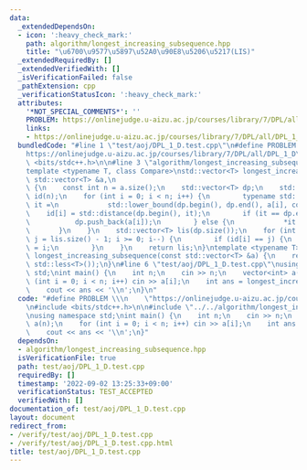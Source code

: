 ```yaml
---
data:
  _extendedDependsOn:
  - icon: ':heavy_check_mark:'
    path: algorithm/longest_increasing_subsequence.hpp
    title: "\u6700\u9577\u5897\u52A0\u90E8\u5206\u5217(LIS)"
  _extendedRequiredBy: []
  _extendedVerifiedWith: []
  _isVerificationFailed: false
  _pathExtension: cpp
  _verificationStatusIcon: ':heavy_check_mark:'
  attributes:
    '*NOT_SPECIAL_COMMENTS*': ''
    PROBLEM: https://onlinejudge.u-aizu.ac.jp/courses/library/7/DPL/all/DPL_1_D
    links:
    - https://onlinejudge.u-aizu.ac.jp/courses/library/7/DPL/all/DPL_1_D
  bundledCode: "#line 1 \"test/aoj/DPL_1_D.test.cpp\"\n#define PROBLEM \\\n    \"\
    https://onlinejudge.u-aizu.ac.jp/courses/library/7/DPL/all/DPL_1_D\"\n#include\
    \ <bits/stdc++.h>\n\n#line 3 \"algorithm/longest_increasing_subsequence.hpp\"\n\
    template <typename T, class Compare>\nstd::vector<T> longest_increasing_subsequence(const\
    \ std::vector<T> &a,\n                                              Compare comp)\
    \ {\n    const int n = a.size();\n    std::vector<T> dp;\n    std::vector<int>\
    \ id(n);\n    for (int i = 0; i < n; i++) {\n        typename std::vector<T>::iterator\
    \ it =\n            std::lower_bound(dp.begin(), dp.end(), a[i], comp);\n    \
    \    id[i] = std::distance(dp.begin(), it);\n        if (it == dp.end()) {\n \
    \           dp.push_back(a[i]);\n        } else {\n            *it = a[i];\n \
    \       }\n    }\n    std::vector<T> lis(dp.size());\n    for (int i = n - 1,\
    \ j = lis.size() - 1; i >= 0; i--) {\n        if (id[i] == j) {\n            lis[j--]\
    \ = i;\n        }\n    }\n    return lis;\n}\ntemplate <typename T>\nstd::vector<T>\
    \ longest_increasing_subsequence(const std::vector<T> &a) {\n    return longest_increasing_subsequence(a,\
    \ std::less<T>());\n}\n#line 6 \"test/aoj/DPL_1_D.test.cpp\"\nusing namespace\
    \ std;\nint main() {\n    int n;\n    cin >> n;\n    vector<int> a(n);\n    for\
    \ (int i = 0; i < n; i++) cin >> a[i];\n    int ans = longest_increasing_subsequence(a).size();\n\
    \    cout << ans << '\\n';\n}\n"
  code: "#define PROBLEM \\\n    \"https://onlinejudge.u-aizu.ac.jp/courses/library/7/DPL/all/DPL_1_D\"\
    \n#include <bits/stdc++.h>\n\n#include \"../../algorithm/longest_increasing_subsequence.hpp\"\
    \nusing namespace std;\nint main() {\n    int n;\n    cin >> n;\n    vector<int>\
    \ a(n);\n    for (int i = 0; i < n; i++) cin >> a[i];\n    int ans = longest_increasing_subsequence(a).size();\n\
    \    cout << ans << '\\n';\n}"
  dependsOn:
  - algorithm/longest_increasing_subsequence.hpp
  isVerificationFile: true
  path: test/aoj/DPL_1_D.test.cpp
  requiredBy: []
  timestamp: '2022-09-02 13:25:33+09:00'
  verificationStatus: TEST_ACCEPTED
  verifiedWith: []
documentation_of: test/aoj/DPL_1_D.test.cpp
layout: document
redirect_from:
- /verify/test/aoj/DPL_1_D.test.cpp
- /verify/test/aoj/DPL_1_D.test.cpp.html
title: test/aoj/DPL_1_D.test.cpp
---
```

